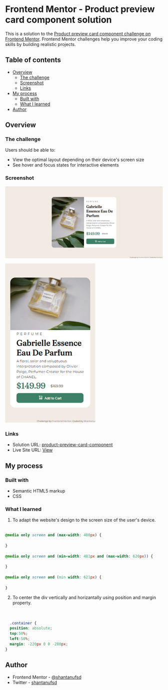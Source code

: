 # Frontend Mentor - Product preview card component solution

This is a solution to the [Product preview card component challenge on Frontend Mentor](https://www.frontendmentor.io/challenges/product-preview-card-component-GO7UmttRfa). Frontend Mentor challenges help you improve your coding skills by building realistic projects. 

## Table of contents

- [Overview](#overview)
  - [The challenge](#the-challenge)
  - [Screenshot](#screenshot)
  - [Links](#links)
- [My process](#my-process)
  - [Built with](#built-with)
  - [What I learned](#what-i-learned)
- [Author](#author)


## Overview

### The challenge
Users should be able to:

- View the optimal layout depending on their device's screen size
- See hover and focus states for interactive elements

### Screenshot

![screenshot of product preview card component desktop](screenshots/screenshot-image-product-desktop.png)

![screenshot of product preview card component mobile](screenshots/screenshot-image-product-mobile.png)

### Links

- Solution URL: [product-preview-card-component](https://github.com/shantanufsd/frontend-mentor-challenges/tree/main/product-preview-card-component)
- Live Site URL: [View](https://shantanufsd.github.io/frontend-mentor-challenges/product-preview-card-component)

## My process

### Built with

- Semantic HTML5 markup
- CSS

### What I learned

1. To adapt the website's design to the screen size of the user's device.

```css

@media only screen and (max-width: 480px) {
    
}

@media only screen and (min-width: 481px and (max-width: 620px)) {
    
}

@media only screen and (min width: 621px) {
    
}

```

2. To center the div vertically and horizantally using position and margin property.

```css


  .container {
  position: absolute;
  top:50%;
  left:50%;
  margin: -220px 0 0 -280px;
}

```

## Author

- Frontend Mentor - [@shantanufsd](https://www.frontendmentor.io/profile/shantanufsd)
- Twitter - [shantanufsd](https://www.twitter.com/shantanufsd)


